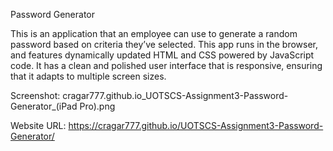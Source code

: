 Password Generator

This is an application that an employee can use to generate a random password based on criteria they’ve selected. This app runs in the browser, and features dynamically updated HTML and CSS powered by JavaScript code. It has a clean and polished user interface that is responsive, ensuring that it adapts to multiple screen sizes.

Screenshot:
cragar777.github.io_UOTSCS-Assignment3-Password-Generator_(iPad Pro).png

Website URL:
https://cragar777.github.io/UOTSCS-Assignment3-Password-Generator/
